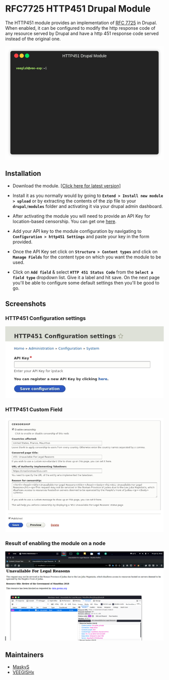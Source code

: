 # RFC7725 HTTP451 Drupal Module

The HTTP451 module provides an implementation of [RFC 7725](https://tools.ietf.org/html/rfc7725) in Drupal. When enabled, it can be configured to modify the http response code of any resource served by Drupal and have a http 451 response code served instead of the original one. 

![demo_gif](screenshots/resultdemo.gif "demo")

## Installation
* Download the module. [[Click here for latest version]](https://github.com/VEEGISHx/http451/archive/master.zip)

* Install it as you normally would by going to **`Extend > Install new module > upload`** or by extracting the contents of the zip file to your **`drupal/modules`** folder and activating it via your drupal admin dashboard.

* After activating the module you will need to provide an API Key for location-based censorship. You can get one [here](https://ipstack.com/product).

* Add your API key to the module configuration by navigating to **`Configuration > http451 Settings`** and paste your key in the form provided.

* Once the API Key set click on **`Structure > Content types`** and click on **`Manage Fields`** for the content type on which you want the module to be used.


* Click on **`Add field`** & select **`HTTP 451 Status Code`** from the **`Select a field type`** dropdown list. Give it a label and hit save. On the next page you'll be able to configure some default settings then you'll be good to go.

## Screenshots
### HTTP451 Configuration settings
![http451_configuration_settings](screenshots/configuration_form.jpg "Configuration Page")

### HTTP451 Custom Field
![http451_custom_field](screenshots/http451_field.jpg "Configuration Page")

### Result of enabling the module on a node
![result_screenshot](result_screenshot.png "Result Page")

## Maintainers
* [MaskyS](https://github.com/MaskyS)
* [VEEGISHx](https://github.com/VEEGISHx) 
